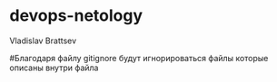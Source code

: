 # devops-netology

Vladislav Brattsev

#Благодаря файлу gitignore будут игнорироваться файлы которые описаны внутри файла